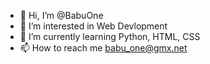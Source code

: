 - 👋 Hi, I’m @BabuOne
- 👀 I’m interested in Web Devlopment
- 🌱 I’m currently learning Python, HTML, CSS
- 📫 How to reach me babu_one@gmx.net

<!---
BabuOne/BabuOne is a ✨ special ✨ repository because its `README.md` (this file) appears on your GitHub profile.
You can click the Preview link to take a look at your changes.
--->
